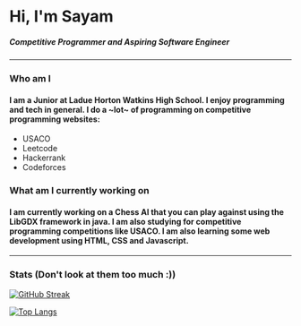 # Hi, I'm Sayam
##### Competitive Programmer and Aspiring Software Engineer
---
### Who am I
#### I am a Junior at Ladue Horton Watkins High School. I enjoy programming and tech in general. I do a ~lot~ of programming on competitive programming websites:

* USACO
* Leetcode
* Hackerrank
* Codeforces


### What am I currently working on
#### I am currently working on a Chess AI that you can play against using the LibGDX framework in java. I am also studying for competitive programming competitions like USACO. I am also learning some web development using HTML, CSS and Javascript. 

---
### Stats (Don't look at them too much :))


 [![GitHub Streak](http://github-readme-streak-stats.herokuapp.com?user=XDTerminated&theme=dark&hide_border=true&date_format=M%20j%5B%2C%20Y%5D)](https://git.io/streak-stats) 
 
 [![Top Langs](https://github-readme-stats.vercel.app/api/top-langs/?username=XDTerminated&layout=compact&theme=vision-friendly-dark)](https://github.com/anuraghazra/github-readme-stats)
